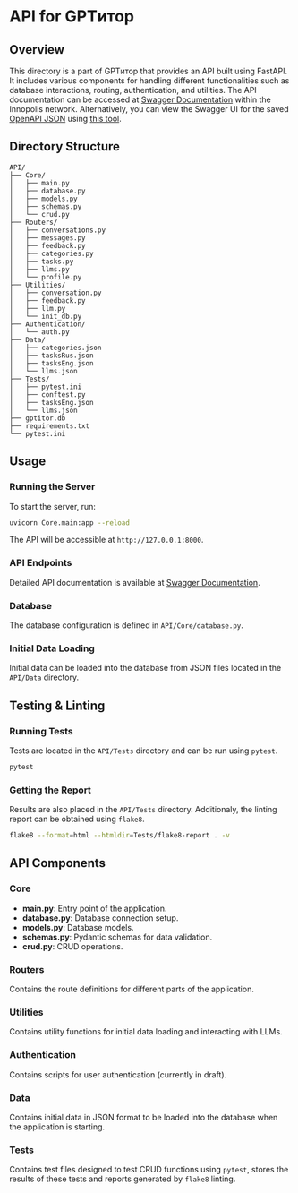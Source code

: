 # API for GPTитор

## Overview

This directory is a part of GPTитор that provides an API built using FastAPI. It includes various components for handling different functionalities such as database interactions, routing, authentication, and utilities. The API documentation can be accessed at [Swagger Documentation](http://10.100.30.244:1330/docs) within the Innopolis network. Alternatively, you can view the Swagger UI for the saved [OpenAPI JSON](openapi.json) using [this tool](https://editor.swagger.io/).
## Directory Structure

```
API/
├── Core/
│   ├── main.py
│   ├── database.py
│   ├── models.py
│   ├── schemas.py
│   └── crud.py
├── Routers/
│   ├── conversations.py
│   ├── messages.py
│   ├── feedback.py
│   ├── categories.py
│   ├── tasks.py
│   ├── llms.py
│   └── profile.py
├── Utilities/
│   ├── conversation.py
│   ├── feedback.py
│   ├── llm.py
│   └── init_db.py
├── Authentication/
│   └── auth.py
├── Data/
│   ├── categories.json
│   ├── tasksRus.json
│   ├── tasksEng.json
│   └── llms.json
├── Tests/
│   ├── pytest.ini
│   ├── conftest.py
│   ├── tasksEng.json
│   └── llms.json
├── gptitor.db
├── requirements.txt
└── pytest.ini
```

## Usage

### Running the Server

To start the server, run:

```sh
uvicorn Core.main:app --reload
```

The API will be accessible at `http://127.0.0.1:8000`.

### API Endpoints

Detailed API documentation is available at [Swagger Documentation](http://10.100.30.244:1330/docs).

### Database

The database configuration is defined in `API/Core/database.py`.

### Initial Data Loading

Initial data can be loaded into the database from JSON files located in the `API/Data` directory.

## Testing & Linting

### Running Tests

Tests are located in the `API/Tests` directory and can be run using `pytest`.

```sh
pytest
```

### Getting the Report

Results are also placed in the `API/Tests` directory. Additionaly, the linting report can be obtained using `flake8`.

```sh
flake8 --format=html --htmldir=Tests/flake8-report . -v
```

## API Components

### Core

- **main.py**: Entry point of the application.
- **database.py**: Database connection setup.
- **models.py**: Database models.
- **schemas.py**: Pydantic schemas for data validation.
- **crud.py**: CRUD operations.

### Routers

Contains the route definitions for different parts of the application.

### Utilities

Contains utility functions for initial data loading and interacting with LLMs.

### Authentication

Contains scripts for user authentication (currently in draft).

### Data

Contains initial data in JSON format to be loaded into the database when the application is starting.

### Tests

Contains test files designed to test CRUD functions using `pytest`, stores the results of these tests and reports generated by `flake8` linting.